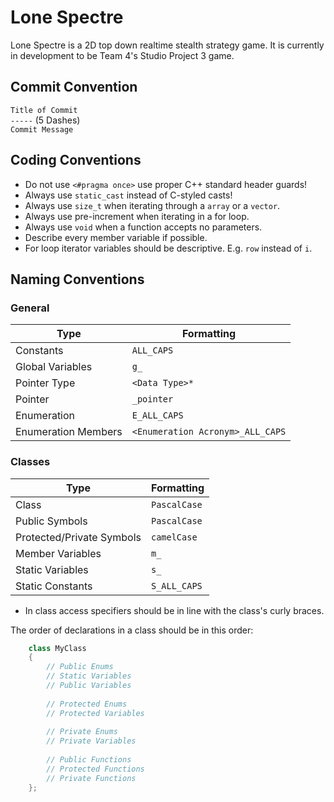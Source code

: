 # Lone Spectre

Lone Spectre is a 2D top down realtime stealth strategy game. It is currently in development to be Team 4's Studio Project 3 game.

## Commit Convention
`Title of Commit`</br>
`-----` (5 Dashes)</br>
`Commit Message`</br>

## Coding Conventions
- Do not use `<#pragma once>` use proper C++ standard header guards!
- Always use `static_cast` instead of C-styled casts!
- Always use `size_t` when iterating through a `array` or a `vector`.
- Always use pre-increment when iterating in a for loop.
- Always use `void` when a function accepts no parameters.
- Describe every member variable if possible.
- For loop iterator variables should be descriptive. E.g. `row` instead of `i`.

## Naming Conventions
### General 
| Type  | Formatting |
| ------------- | ------------- |
| Constants | `ALL_CAPS`  |
| Global Variables | `g_` |
| Pointer Type | `<Data Type>*` |
| Pointer | `_pointer` |
| Enumeration | `E_ALL_CAPS`|
| Enumeration Members | `<Enumeration Acronym>_ALL_CAPS` |

### Classes
| Type  | Formatting |
| ------------- | ------------- |
| Class | `PascalCase` |
| Public Symbols | `PascalCase` |
| Protected/Private Symbols | `camelCase` |
| Member Variables | `m_` |
| Static Variables | `s_` |
| Static Constants | `S_ALL_CAPS` |


- In class access specifiers should be in line with the class's curly braces.

The order of declarations in a class should be in this order:

```C++
    class MyClass
    {
    	// Public Enums
    	// Static Variables
    	// Public Variables
    	
		// Protected Enums
    	// Protected Variables
    	
    	// Private Enums
    	// Private Variables
    	
    	// Public Functions
    	// Protected Functions
    	// Private Functions
    };
```